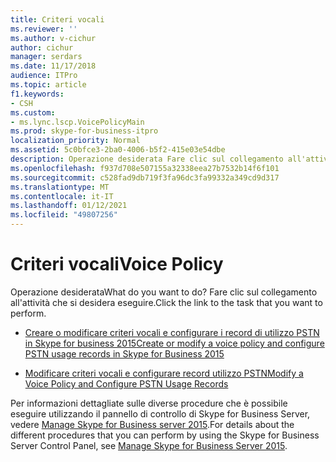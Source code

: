 ```yaml
---
title: Criteri vocali
ms.reviewer: ''
ms.author: v-cichur
author: cichur
manager: serdars
ms.date: 11/17/2018
audience: ITPro
ms.topic: article
f1.keywords:
- CSH
ms.custom:
- ms.lync.lscp.VoicePolicyMain
ms.prod: skype-for-business-itpro
localization_priority: Normal
ms.assetid: 5c0bfce3-2ba0-4006-b5f2-415e03e54dbe
description: Operazione desiderata Fare clic sul collegamento all'attività che si desidera eseguire.
ms.openlocfilehash: f937d708e507155a32338eea27b7532b14f6f101
ms.sourcegitcommit: c528fad9db719f3fa96dc3fa99332a349cd9d317
ms.translationtype: MT
ms.contentlocale: it-IT
ms.lasthandoff: 01/12/2021
ms.locfileid: "49807256"
---
```

# <a name="voice-policy"></a><span data-ttu-id="24449-104">Criteri vocali</span><span class="sxs-lookup"><span data-stu-id="24449-104">Voice Policy</span></span>

<span data-ttu-id="24449-105">Operazione desiderata</span><span class="sxs-lookup"><span data-stu-id="24449-105">What do you want to do?</span></span> <span data-ttu-id="24449-106">Fare clic sul collegamento all'attività che si desidera eseguire.</span><span class="sxs-lookup"><span data-stu-id="24449-106">Click the link to the task that you want to perform.</span></span>

- [<span data-ttu-id="24449-107">Creare o modificare criteri vocali e configurare i record di utilizzo PSTN in Skype for business 2015</span><span class="sxs-lookup"><span data-stu-id="24449-107">Create or modify a voice policy and configure PSTN usage records in Skype for Business 2015</span></span>](../../deploy/deploy-enterprise-voice/voice-policy-and-pstn-usage-records.md)

- [<span data-ttu-id="24449-108">Modificare criteri vocali e configurare record utilizzo PSTN</span><span class="sxs-lookup"><span data-stu-id="24449-108">Modify a Voice Policy and Configure PSTN Usage Records</span></span>](https://technet.microsoft.com/library/6c53aaf5-218b-4bd4-8cea-31bc9d53f1bd.aspx)

<span data-ttu-id="24449-109">Per informazioni dettagliate sulle diverse procedure che è possibile eseguire utilizzando il pannello di controllo di Skype for Business Server, vedere [Manage Skype for Business server 2015](../../manage/manage.md).</span><span class="sxs-lookup"><span data-stu-id="24449-109">For details about the different procedures that you can perform by using the Skype for Business Server Control Panel, see [Manage Skype for Business Server 2015](../../manage/manage.md).</span></span>

